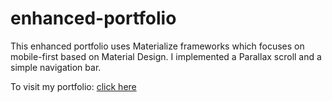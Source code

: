 # enhanced-portfolio

This enhanced portfolio uses Materialize frameworks which focuses on mobile-first based on Material Design. I implemented a Parallax scroll and a simple navigation bar. 



To visit my portfolio: [click here](https://tracynle.github.io/enhanced-portfolio/)